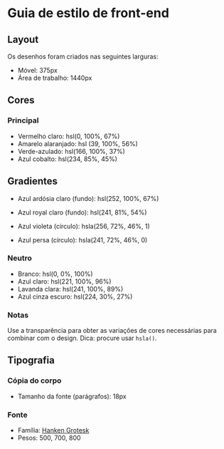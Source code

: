 # Guia de estilo de front-end

## Layout

Os desenhos foram criados nas seguintes larguras:

- Móvel: 375px
- Área de trabalho: 1440px

## Cores

### Principal

- Vermelho claro: hsl(0, 100%, 67%)
- Amarelo alaranjado: hsl (39, 100%, 56%)
- Verde-azulado: hsl(166, 100%, 37%)
- Azul cobalto: hsl(234, 85%, 45%)

## Gradientes

- Azul ardósia claro (fundo): hsl(252, 100%, 67%)
- Azul royal claro (fundo): hsl(241, 81%, 54%)

- Azul violeta (círculo): hsla(256, 72%, 46%, 1)
- Azul persa (círculo): hsla(241, 72%, 46%, 0)



### Neutro

- Branco: hsl(0, 0%, 100%)
- Azul claro: hsl(221, 100%, 96%)
- Lavanda clara: hsl(241, 100%, 89%)
- Azul cinza escuro: hsl(224, 30%, 27%)

### Notas

Use a transparência para obter as variações de cores necessárias para combinar com o design. Dica: procure usar `hsla()`.

## Tipografia

### Cópia do corpo

- Tamanho da fonte (parágrafos): 18px

### Fonte

- Família: [Hanken Grotesk](https://fonts.google.com/specimen/Hanken+Grotesk)
- Pesos: 500, 700, 800